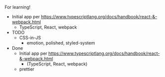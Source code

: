 For learning!

* Initial app per https://www.typescriptlang.org/docs/handbook/react-&-webpack.html
  * TypeScript, React, webpack
* TODO
  * CSS-in-JS
    * emotion, polished, styled-system
* Done
  * Initial app per https://www.typescriptlang.org/docs/handbook/react-&-webpack.html
    * (TypeScript, React, webpack)
  * prettier